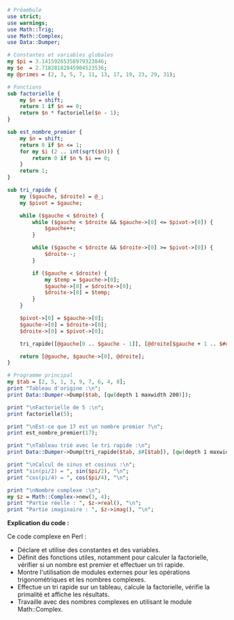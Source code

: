 ```perl
# Préambule
use strict;
use warnings;
use Math::Trig;
use Math::Complex;
use Data::Dumper;

# Constantes et variables globales
my $pi = 3.14159265358979323846;
my $e  = 2.71828182845904523536;
my @primes = (2, 3, 5, 7, 11, 13, 17, 19, 23, 29, 31);

# Fonctions
sub factorielle {
    my $n = shift;
    return 1 if $n == 0;
    return $n * factorielle($n - 1);
}

sub est_nombre_premier {
    my $n = shift;
    return 0 if $n <= 1;
    for my $i (2 .. int(sqrt($n))) {
        return 0 if $n % $i == 0;
    }
    return 1;
}

sub tri_rapide {
    my ($gauche, $droite) = @_;
    my $pivot = $gauche;

    while ($gauche < $droite) {
        while ($gauche < $droite && $gauche->[0] <= $pivot->[0]) {
            $gauche++;
        }

        while ($gauche < $droite && $droite->[0] >= $pivot->[0]) {
            $droite--;
        }

        if ($gauche < $droite) {
            my $temp = $gauche->[0];
            $gauche->[0] = $droite->[0];
            $droite->[0] = $temp;
        }
    }

    $pivot->[0] = $gauche->[0];
    $gauche->[0] = $droite->[0];
    $droite->[0] = $pivot->[0];

    tri_rapide([@gauche[0 .. $gauche - 1]], [@droite[$gauche + 1 .. $#droite]]);

    return [@gauche, $gauche->[0], @droite];
}

# Programme principal
my $tab = [2, 5, 1, 3, 9, 7, 6, 4, 8];
print "Tableau d'origine :\n";
print Data::Dumper->Dump($tab, [qw(depth 1 maxwidth 200)]);

print "\nFactorielle de 5 :\n";
print factorielle(5);

print "\nEst-ce que 17 est un nombre premier ?\n";
print est_nombre_premier(17);

print "\nTableau trié avec le tri rapide :\n";
print Data::Dumper->Dump(tri_rapide($tab, $#[$tab]), [qw(depth 1 maxwidth 200)]);

print "\nCalcul de sinus et cosinus :\n";
print "sin(pi/2) = ", sin($pi/2), "\n";
print "cos(pi/4) = ", cos($pi/4), "\n";

print "\nNombre complexe :\n";
my $z = Math::Complex->new(3, 4);
print "Partie réelle : ", $z->real(), "\n";
print "Partie imaginaire : ", $z->imag(), "\n";
```

**Explication du code :**

Ce code complexe en Perl :

* Déclare et utilise des constantes et des variables.
* Définit des fonctions utiles, notamment pour calculer la factorielle, vérifier si un nombre est premier et effectuer un tri rapide.
* Montre l'utilisation de modules externes pour les opérations trigonométriques et les nombres complexes.
* Effectue un tri rapide sur un tableau, calcule la factorielle, vérifie la primalité et affiche les résultats.
* Travaille avec des nombres complexes en utilisant le module Math::Complex.